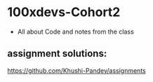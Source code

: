 # 100xdevs-Cohort2

- All about Code and notes from the class

## assignment solutions:
https://github.com/Khushi-Pandey/assignments
